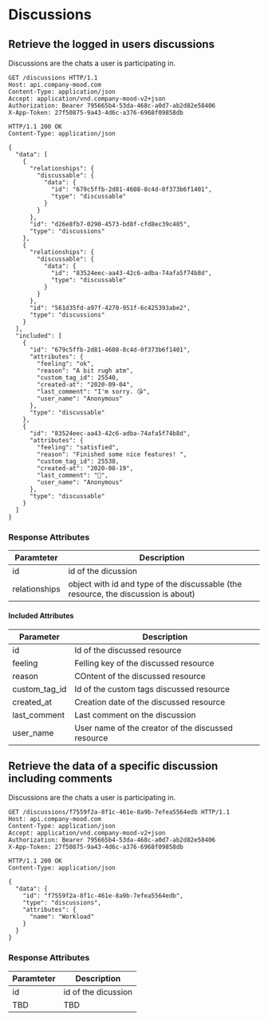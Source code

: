 # Discussions

## Retrieve the logged in users discussions
Discussions are the chats a user is participating in.

```http
GET /discussions HTTP/1.1
Host: api.company-mood.com
Content-Type: application/json
Accept: application/vnd.company-mood-v2+json
Authorization: Bearer 795665b4-53da-468c-a0d7-ab2d82e58406
X-App-Token: 27f50875-9a43-4d6c-a376-6968f09858db
```

```http
HTTP/1.1 200 OK
Content-Type: application/json

{
  "data": [
    {
      "relationships": {
        "discussable": {
          "data": {
            "id": "679c5ffb-2d81-4608-8c4d-0f373b6f1401",
            "type": "discussable"
          }
        }
      },
      "id": "d26e8fb7-0290-4573-bd8f-cfd8ec39c485",
      "type": "discussions"
    },
    {
      "relationships": {
        "discussable": {
          "data": {
            "id": "83524eec-aa43-42c6-adba-74afa5f74b8d",
            "type": "discussable"
          }
        }
      },
      "id": "561d35fd-a97f-4270-951f-6c425393abe2",
      "type": "discussions"
    }
  ],
  "included": [
    {
      "id": "679c5ffb-2d81-4608-8c4d-0f373b6f1401",
      "attributes": {
        "feeling": "ok",
        "reason": "A bit rugh atm",
        "custom_tag_id": 25540,
        "created-at": "2020-09-04",
        "last_comment": "I'm sorry. 😘",
        "user_name": "Anonymous"
      },
      "type": "discussable"
    },
    {
      "id": "83524eec-aa43-42c6-adba-74afa5f74b8d",
      "attributes": {
        "feeling": "satisfied",
        "reason": "Finished some nice features! ",
        "custom_tag_id": 25538,
        "created-at": "2020-08-19",
        "last_comment": "🤩",
        "user_name": "Anonymous"
      },
      "type": "discussable"
    }
  ]
}
```

### Response Attributes

Paramteter     | Description
---------------|------------
id             | id of the dicussion
relationships  | object with id and type of the discussable (the resource, the discussion is about)

#### Included Attributes

Parameter      | Description
---------------|------------
id             | Id of the discussed resource
feeling        | Felling key of the discussed resource
reason         | COntent of the discussed resource
custom_tag_id  | Id of the custom tags discussed resource
created_at     | Creation date of the discussed resource
last_comment   | Last comment on the discussion
user_name      | User name of the creator of the discussed resource



## Retrieve the data of a specific discussion including comments
Discussions are the chats a user is participating in.

```http
GET /discussions/f7559f2a-8f1c-461e-8a9b-7efea5564edb HTTP/1.1
Host: api.company-mood.com
Content-Type: application/json
Accept: application/vnd.company-mood-v2+json
Authorization: Bearer 795665b4-53da-468c-a0d7-ab2d82e58406
X-App-Token: 27f50875-9a43-4d6c-a376-6968f09858db
```

```http
HTTP/1.1 200 OK
Content-Type: application/json

{
  "data": {
    "id": "f7559f2a-8f1c-461e-8a9b-7efea5564edb",
    "type": "discussions",
    "attributes": {
      "name": "Workload"
    }
  }
}
```

### Response Attributes

Paramteter     | Description
---------------|------------
id             | id of the dicussion
TBD            | TBD
